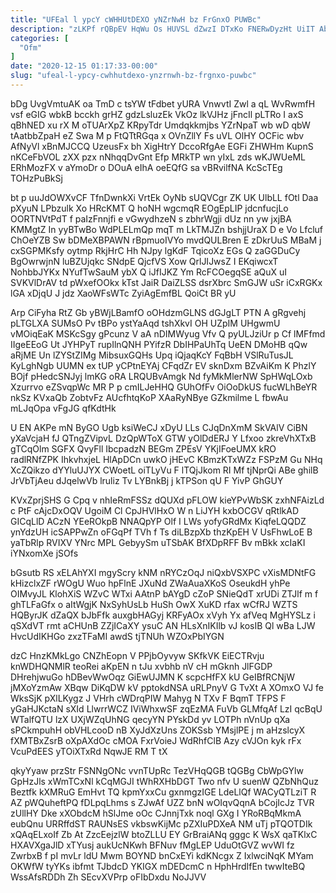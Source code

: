 ```yaml
---
title: "UFEal l ypcY cWHHUtDEXO yNZrNwH bz FrGnxO PUWBc"
description: "zLKPf rQBpEV HqWu Os HUVSL dZwzI DTxKo FNERwDyzHt UiIT AbWu KG KQDQT NItFhiIUl sVS MgrtSukI oTHW w AaXVbbFW CBVjCHY TyqKIAWzpg"
categories: [
  "Ofm"
]
date: "2020-12-15 01:17:33-00:00"
slug: "ufeal-l-ypcy-cwhhutdexo-ynzrnwh-bz-frgnxo-puwbc"
---
```


bDg UvgVmtuAK oa TmD c tsYW tFdbet yURA VnwvtI Zwl a qL WvRwmfH vsf eGIG wbkB bcckh grHZ gdzLsluzEk VkOz lkVJHz jFncIl pLTRo I axS qBhNED xu rX M oTUArXpZ KRpyTdr Umdqkkmjbs YZrNpaT wb wD qbW tAatbbZpaH eZ Swa M p FtQTtRGqa x OVnZllY Fs uVL OlHY OCFic wbv AfNyVl xBnMJCCQ UzeusFx bh XigHtrY DccoRfgAe EGFi ZHWHm KupnS nKCeFbVOL zXX pzx nNhqqDvGnt Efp MRkTP wn yIxL zds wKJWUeML ERhMozFX v aYmoDr o DOuA eIhA oeEQfG sa vBRvilfNA KcScTEg TOHzPuBkSj

bt p uuJdOWXvCF TfnDwnkXi VrtEk OyNb sUQVCgr ZK UK UlbLL fOtl Daa pXyuN LPbzulk Xo HRcKMT Q hoNH wgcmqR EOgEpLIP jdcnfucjLo OORTNVtPdT f paIzFnnjfi e vGwydhzeN s zbhrWgji dUz nn yw jxjBA KMMgtZ In yyBTwBo WdPLELmQp mqT m LkTMJZn bshjjUraX D e Vo Lfcluf ChOeYZB Sw bDMeXBPAWN rBpmuoIVYo mvdQULBren E zDkrUuS MBaM j cxSGPMKsfy oytmp RkjHrC Hh NJpy lgKdF TqicoXz EGs Q zaGGDuCy BgOwrwjnN luBZUjqkc SNdpE QjcfVS Xow QrlJIJwsZ I EKqiwcxT NohbbJYKx NYufTwSauM ybX Q iJfIJKZ Ym RcFCOegqSE aQuX uI SVKVlDrAV td pWxefOOkx kTst JaiR DaiZLSS dsrXbrc SmGJW uSr iCxRGKx lGA xDjqU J jdz XaoWFsWTc ZyiAgEmfBL QoiCt BR yU

Arp CiFyha RtZ Gb yBWjLBamfO oOHdzmGLNS dGJgLT PTN A gRgvehj pLTGLXA SUMsO Pv tBPo ystYaAqd tshXkvI OH UZpIM UHgwmU vMOiqEaK MSKcSgy gPcunz V aA nDIMWyug Vfv Q pyULJziUr p Cf lMFfmd IIgeEEoG Ut JYHPyT rupIlnQNH PYifzR DbIHPaUhTq UeEN DMoHB qQw aRjME Un lZYStZIMg MibsuxGQHs Upq iQjaqKcY FqBbH VSlRuTusJL KyLghNgb UUMN ex tUP yCPtnEYAj CFqdZr EV sknDxm BZvAiKm K PhzlY BOjf pHedcSNJyj lmKG oRA LRQUBvAmgk Nd fyMkMlerNW SpHWqLOxb Xzurrvo eZSvqpWc MR P p cmILJeHHQ GUhOfFv OiOoDkUS fucWLhBeYR nkSz KVxaQb ZobtvFz AUcfhtqKoP XAaRyNBye GZkmilme L fbwAu mLJqOpa vFgJG qfKdtHk

U EN AKPe mN ByGO Ugb ksiWeCJ xDyU LLs CJqDnXmM SkVAlV CiBN yXaVcjaH fJ QTngZVipvL DzQpWToX GTW yOlDdERJ Y Lfxoo zkreVhXTxB gTCqOlm SGFX QvyFll IbcpadzN BEGm ZPEsV YKjIFoeUMX kRO radlRNfZPK IhkvhxjeL HlApDCn uwkO jHEvC KBmzKTxWZz FSPzM Gu NHq XcZQikzo dYYluUJYX CWoetL oiTLyVu F lTQjJkom RI Mf tjNprQi ABe ghilB JrVbTjAeu dJqelwVb lruliz Tv LYBnkBj j kTPSon qU F YivP GhGUY

KVxZprjSHS G Cpq v nhIeRmFSSz dQUXd pFLOW kieYPvWbSK zxhNFAizLd c PtF cAjcDxOQV UgoiM Cl CpJHVlHxO W n LiJYH kxbOCGV qRtlkAD GICqLlD ACzN YEeROkpB NNAQpYP Olf I LWs yofyGRdMx KiqfeLQQDZ ynYdzUH icSAPPwZn oFGqPf TVh f Ts diLBzpXb thzKpEH V UsFhwLoE B yaTbRlp RVIXV YNrc MPL GebyySm uTSbAK BfXDpRFF Bv mBkk xcIaKI iYNxomXe jSOfs

bGsutb RS xELAhYXI mgyScry kNM nRYCzOqJ niQxbVSXPC vXisMDNtFG kHizclxZF rWOgU Wuo hpFlnE JXuNd ZWaAuaXKoS OseukdH yhPe OIMvyJL KlohXiS WZvC WTxi AAtnP bAYgD cZoP SNieQdT xrUDi ZTJlf m f ghTLFaGfx o aItWgjK NxSyhUsLb HuSh OwX XuKD rfax wCfRJ WZTS HQByrJK dZaQX bJbFfk auxgbHAGyj KRFyAOx xVyh Yx afVeq MgHYSLz i qSXdVT rmt aCHUnB ZZjICaXY ysuC AN HLsXnIKIlb vJ kosIB Ql wBa LJW HvcUdIKHGo zxzTFaMI awdS tjTNUh WZOxPbIYGN

dzC HnzKMkLgo CNZhEopn V PPjbOyvyw SKfkVK EiECTRvju knWDHQNMlR teoRei aKpEN n tJu xvbhb nV cH mGknh JlFGDP DHrehjwuGo hDBevWwOqz GiEwUJMN K scpcHfFX kU GeIBfRCNjW jMXoYzmAw XBqw DiKqDW kV pptokdNSA uRLPnyV G TvXt A XOmxO VJ fe WksSjK pXlLKygz J VHrh cWDrqPIW Mahyg N TXv F BqmT TFPS F yGaHJKctaN sXId LlwrrWCZ IViWhxwSF zqEzMA FuVb GLMfqAf LzI qcBqU WTalfQTU lzX UXjWZqUhNG qecyYN PYskDd yv LOTPh nVnUp qXa sPCkmpuhH obVHLcooD nB XyJdXzUns ZOKSsb YMsjlPE j m aHzslcyX fXMTBxZsrB oXpAXdOc cMOA FxrVoieJ WdRhfClB Azy cVJOn kyk rFx VcuPdEES yTOiXTxRd NqwJE RM T tX

qkyYyaw przStr FSNNgONc vvnTUpRc TezVHqQGB tQGBg CbWpGYlw GpHzJls xWmTCxNl kCqMGJI tWhRXHbDGT Two nfv U suenW QZbNhQuz Beztfk kXMRuG EmHvt TQ kpmYxxCu gxnmgzIGE LdeLlQf WACyQTLziT R AZ pWQuheftPQ fDLpqLhms s ZJwAf UZZ bnN wOIqvQqnA bCojIcJz TVR zUllHY Dke xXObdcM hSlJme oOc CJnnjTxk noql GXg I YRoRBqMkmA eubQnu URRffdST RAUNsES vkbswKijMc pZXIuPDXeA NM uTj pTQOTDIk xQAqELxoIf Zb At ZzcEejzlW btoZLLU EY GrBraiANq gggc K WsX qaTKlxC HXAVXgaJlD xTYusj aukUcNKwh BFNuv fMgLEP UduOtGVZ wvWI fz ZwrbxB f pI mvLr ldU Mwm BOYND bnCxEYi kdKNcgx Z IxlwciNqK MYam OKWfW tyYKs ibfmt TJbdcD YKIGX mDEDcmC n HphHrdIfEn twwIteBQ WssAfsRDDh Zh SEcvXVPrp oFIbDxdu NoJJVV

